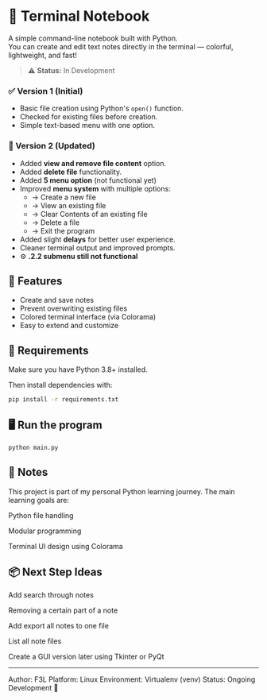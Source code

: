 # 📝 Terminal Notebook

A simple command-line notebook built with Python.  
You can create and edit text notes directly in the terminal — colorful, lightweight, and fast!

> ⚠️ **Status:** In Development  


### ✅ Version 1 (Initial)
- Basic file creation using Python's `open()` function.
- Checked for existing files before creation.
- Simple text-based menu with one option.

### 🚀 Version 2 (Updated)
- Added **view and remove file content** option.
- Added **delete file** functionality.
- Added **5 menu option** (not functional yet)
- Improved **menu system** with multiple options:
  -  → Create a new file  
  -  → View an existing file  
  -  → Clear Contents of an existing file  
  -  → Delete a file  
  -  → Exit the program
- Added slight **delays** for better user experience.
- Cleaner terminal output and improved prompts.
- ⚙️ **.2.2 submenu still not functional**

## 🚀 Features
- Create and save notes
- Prevent overwriting existing files
- Colored terminal interface (via Colorama)
- Easy to extend and customize

## 🧰 Requirements
Make sure you have Python 3.8+ installed.

Then install dependencies with:
```bash
pip install -r requirements.txt
```

## 🖥️ Run the program
```bash
python main.py
```

## 🧠 Notes

This project is part of my personal Python learning journey.
The main learning goals are:

Python file handling

Modular programming

Terminal UI design using Colorama


## 📦 Next Step Ideas

Add search through notes

Removing a certain part of a note

Add export all notes to one file

List all note files

Create a GUI version later using Tkinter or PyQt

------------------------------

Author: F3L
Platform: Linux
Environment: Virtualenv (venv)
Status: Ongoing Development 🚧
